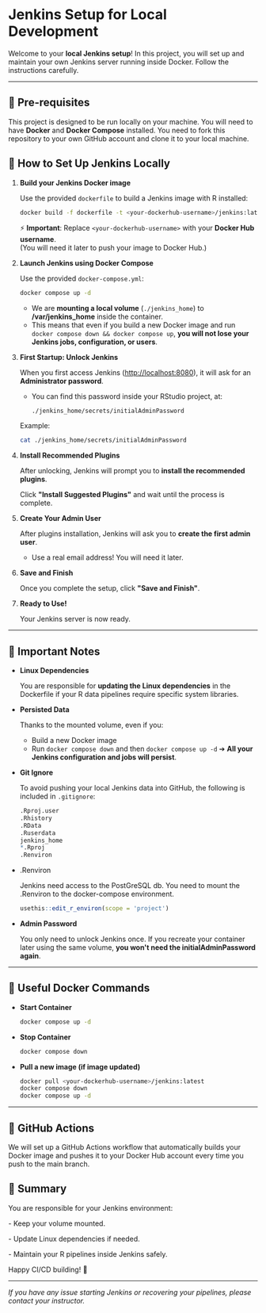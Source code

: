 # Jenkins Setup for Local Development

Welcome to your **local Jenkins setup**! In this project, you will set up and maintain your own Jenkins server running inside Docker. Follow the instructions carefully.

------------------------------------------------------------------------
## 🔹 Pre-requisites

This project is designed to be run locally on your machine. You will need to have **Docker** and **Docker Compose** installed.
You need to fork this repository to your own GitHub account and clone it to your local machine.

## 🔹 How to Set Up Jenkins Locally

1.  **Build your Jenkins Docker image**

    Use the provided `dockerfile` to build a Jenkins image with R installed:

    ``` bash
    docker build -f dockerfile -t <your-dockerhub-username>/jenkins:latest .
    ```

    ⚡ **Important**: Replace `<your-dockerhub-username>` with your **Docker Hub username**.\
    (You will need it later to push your image to Docker Hub.)

2.  **Launch Jenkins using Docker Compose**

    Use the provided `docker-compose.yml`:

    ``` bash
    docker compose up -d
    ```

    -   We are **mounting a local volume** (`./jenkins_home`) to **/var/jenkins_home** inside the container.
    -   This means that even if you build a new Docker image and run `docker compose down && docker compose up`, **you will not lose your Jenkins jobs, configuration, or users**.

3.  **First Startup: Unlock Jenkins**

    When you first access Jenkins (<http://localhost:8080>), it will ask for an **Administrator password**.

    -   You can find this password inside your RStudio project, at:

        ```         
        ./jenkins_home/secrets/initialAdminPassword
        ```

    Example:

    ``` bash
    cat ./jenkins_home/secrets/initialAdminPassword
    ```

4.  **Install Recommended Plugins**

    After unlocking, Jenkins will prompt you to **install the recommended plugins**.

    Click **"Install Suggested Plugins"** and wait until the process is complete.

5.  **Create Your Admin User**

    After plugins installation, Jenkins will ask you to **create the first admin user**.

    -   Use a real email address! You will need it later.

6.  **Save and Finish**

    Once you complete the setup, click **"Save and Finish"**.

7.  **Ready to Use!**

    Your Jenkins server is now ready.

------------------------------------------------------------------------

## 🔹 Important Notes

-   **Linux Dependencies**

    You are responsible for **updating the Linux dependencies** in the Dockerfile if your R data pipelines require specific system libraries.

-   **Persisted Data**

    Thanks to the mounted volume, even if you:

    -   Build a new Docker image
    -   Run `docker compose down` and then `docker compose up -d` ➔ **All your Jenkins configuration and jobs will persist**.

-   **Git Ignore**

    To avoid pushing your local Jenkins data into GitHub, the following is included in `.gitignore`:

    ``` r
    .Rproj.user
    .Rhistory
    .RData
    .Ruserdata
    jenkins_home
    *.Rproj
    .Renviron
    ```

-   .Renviron

    Jenkins need access to the PostGreSQL db. You need to mount the .Renviron to the docker-compose environment.
    
    ``` r
    usethis::edit_r_environ(scope = 'project')
    ```
    

-   **Admin Password**

    You only need to unlock Jenkins once. If you recreate your container later using the same volume, **you won't need the initialAdminPassword again**.

------------------------------------------------------------------------

## 🔹 Useful Docker Commands

-   **Start Container**

    ``` bash
    docker compose up -d
    ```

-   **Stop Container**

    ``` bash
    docker compose down
    ```

-   **Pull a new image (if image updated)**

    ``` bash
    docker pull <your-dockerhub-username>/jenkins:latest
    docker compose down
    docker compose up -d
    ```

------------------------------------------------------------------------

## 🔹 GitHub Actions

We will set up a GitHub Actions workflow that automatically builds your Docker image and pushes it to your Docker Hub account every time you push to the main branch.

## 🔹 Summary

You are responsible for your Jenkins environment:

\- Keep your volume mounted.

\- Update Linux dependencies if needed.

\- Maintain your R pipelines inside Jenkins safely.

Happy CI/CD building! 🚀

------------------------------------------------------------------------

*If you have any issue starting Jenkins or recovering your pipelines, please contact your instructor.*
